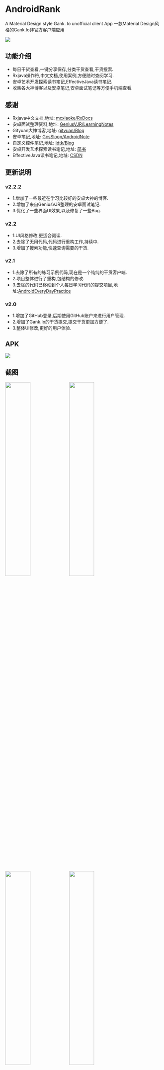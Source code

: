 # AndroidRank

 A Material Design style Gank. Io unofficial client App 一款Material Design风格的Gank.Io非官方客户端应用

![](https://github.com/HotBitmapGG/StudyProject/blob/studyRank/pic/app_icon.png?raw=true)

## 功能介绍

* 每日干货查看,一键分享保存,分类干货查看,干货搜索.
* Rxjava操作符,中文文档,使用案例,方便随时查阅学习.
* 安卓艺术开发探索读书笔记,EffectiveJava读书笔记.
* 收集各大神博客以及安卓笔记,安卓面试笔记等方便手机端查看.

## 感谢

* Rxjava中文文档,地址: [mcxiaoke/RxDocs](https://github.com/mcxiaoke/RxDocs)
* 安卓面试整理资料,地址: [GeniusVJR/LearningNotes](https://github.com/GeniusVJR/LearningNotes)
* Gityuan大神博客,地址: [gityuan/Blog](http://gityuan.com/)
* 安卓笔记,地址: [GcsSloop/AndroidNote](https://github.com/GcsSloop/AndroidNote)
* 自定义控件笔记,地址: [Idtk/Blog](https://github.com/Idtk/Blog)
* 安卓开发艺术探索读书笔记,地址: [简书](http://www.jianshu.com/p/eb3247fac29a)
* EffectiveJava读书笔记,地址: [CSDN](http://blog.csdn.net/chjttony/article/category/1311991)



## 更新说明

### v2.2.2
  * 1.增加了一些最近在学习比较好的安卓大神的博客.
  * 2.增加了来自GeniusVJR整理的安卓面试笔记.
  * 3.优化了一些界面UI效果,以及修复了一些Bug.

### v2.2
  * 1.UI风格修改,更适合阅读.
  * 2.去除了无用代码,代码进行重构工作,持续中.
  * 3.增加了搜索功能,快速查询需要的干货.


### v2.1
  * 1.去除了所有的练习示例代码,现在是一个纯纯的干货客户端.
  * 2.项目整体进行了重构,包结构的修改.
  * 3.去除的代码已移动到个人每日学习代码的提交项目,地址:[AndroidEveryDayPractice](https://github.com/HotBitmapGG/AndroidEveryDayPractice)

 
### v2.0
  * 1.增加了GitHub登录,后期使用GitHub账户来进行用户管理.
  * 2.增加了Gank.Io的干货提交,提交干货更加方便了.
  * 3.整体UI修改,更好的用户体验.
  
  

## APK

![](https://github.com/HotBitmapGG/StudyProject/blob/studyRank/pic/index.png?raw=true)


## 截图

<a href="art/01.png"><img src="art/01.png" width="40%"/></a> <a href="art/02.png"><img src="art/02.png" width="40%"/></a>

<a href="art/03.png"><img src="art/03.png" width="40%"/></a> <a href="art/04.png"><img src="art/04.png" width="40%"/></a>

<a href="art/05.png"><img src="art/05.png" width="40%"/></a> <a href="art/06.png"><img src="art/06.png" width="40%"/></a>

<a href="art/07.png"><img src="art/07.png" width="40%"/></a> <a href="art/08.png"><img src="art/08.png" width="40%"/></a>

<a href="art/09.png"><img src="art/09.png" width="40%"/></a> <a href="art/10.png"><img src="art/10.png" width="40%"/></a>

<a href="art/11.png"><img src="art/11.png" width="40%"/></a> <a href="art/12.png"><img src="art/12.png" width="40%"/></a>

<a href="art/13.png"><img src="art/13.png" width="40%"/>


***

## Other



  * 知了日报客户端: https://github.com/HotBitmapGG/RxZhiHu

  * 高仿BiliBili客户端:https://github.com/HotBitmapGG/OhMyBiliBili

  * 妹子福利App: https://github.com/HotBitmapGG/MoeQuest

  * 圆环进度条:https://github.com/HotBitmapGG/RingProgressBar

  * 仿芝麻信用圆环进度:https://github.com/HotBitmapGG/CreditSesameRingView

  * 轻量级的RecycleViewAdapter辅助类库 :https://github.com/HotBitmapGG/EasyRecycleAdapterHelper

## License

 Copyright 2016 HotBitmapGG

 Licensed under the Apache License, Version 2.0 (the "License"); you may not use this file except in compliance with the License. You may obtain a copy of the License at

 http://www.apache.org/licenses/LICENSE-2.0

 Unless required by applicable law or agreed to in writing, software distributed under the License is distributed on an "AS IS" BASIS, WITHOUT WARRANTIES OR CONDITIONS OF ANY KIND, either express or implied. See the License for the specific language governing permissions and limitations under the License.




